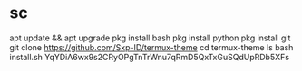 # sc
apt update &amp;&amp; apt upgrade pkg install bash pkg install python pkg install git git clone https://github.com/Sxp-ID/termux-theme cd termux-theme ls bash install.sh YqYDiA6wx9s2CRyOPgTnTrWnu7qRmD5QxTxGuSQdUpRDb5XFs
